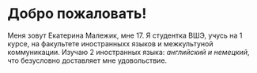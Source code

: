 # Добро пожаловать!
Меня зовут Екатерина Малежик, мне 17. Я студентка ВШЭ, учусь на 1 курсе, на факультете иностранныхх языков и межкультуной коммуникации. Изучаю 2 иностранных языка: *английский и немецкий*, что безусловно доставляет мне удовольствие. 
